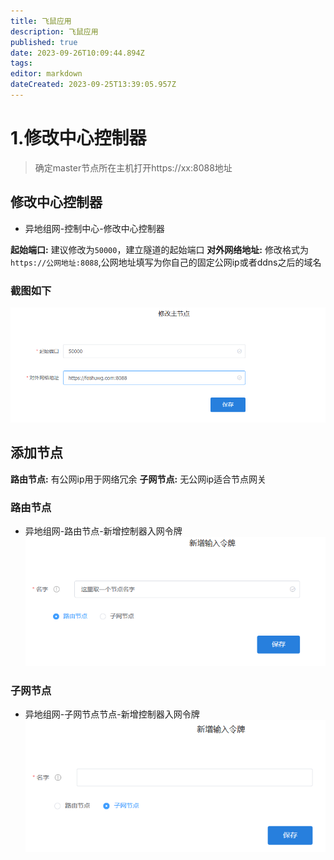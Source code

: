 ```yaml
---
title: 飞鼠应用
description: 飞鼠应用
published: true
date: 2023-09-26T10:09:44.894Z
tags: 
editor: markdown
dateCreated: 2023-09-25T13:39:05.957Z
---
```


# 1.修改中心控制器
> 确定master节点所在主机打开https://xx:8088地址
## 修改中心控制器
- 异地组网-控制中心-修改中心控制器

**起始端口:** 建议修改为`50000`，建立隧道的起始端口
**对外网络地址:** 修改格式为 `https://公网地址:8088`,公网地址填写为你自己的固定公网ip或者ddns之后的域名
### 截图如下
![修改主节点.png](/安装入门/安装飞鼠/飞鼠应用/修改主节点.png)



## 添加节点
**路由节点:** 有公网ip用于网络冗余
**子网节点:** 无公网ip适合节点网关

### 路由节点
- 异地组网-路由节点-新增控制器入网令牌
![新增控制器入网令牌_路由.png](/安装入门/安装飞鼠/飞鼠应用/新增控制器入网令牌_路由.png)


### 子网节点
- 异地组网-子网节点节点-新增控制器入网令牌
![新增控制器入网令牌_子网.png](/安装入门/安装飞鼠/飞鼠应用/新增控制器入网令牌_子网.png)